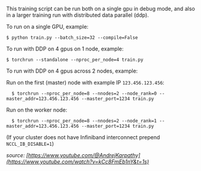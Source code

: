 This training script can be run both on a single gpu in debug mode,
and also in a larger training run with distributed data parallel (ddp).

To run on a single GPU, example:

```
$ python train.py --batch_size=32 --compile=False
```

To run with DDP on 4 gpus on 1 node, example:

```
$ torchrun --standalone --nproc_per_node=4 train.py
```

To run with DDP on 4 gpus across 2 nodes, example:

Run on the first (master) node with example IP `123.456.123.456`:

```
  $ torchrun --nproc_per_node=8 --nnodes=2 --node_rank=0 --master_addr=123.456.123.456 --master_port=1234 train.py
```

Run on the worker node:

```
  $ torchrun --nproc_per_node=8 --nnodes=2 --node_rank=1 --master_addr=123.456.123.456 --master_port=1234 train.py
```

(If your cluster does not have Infiniband interconnect prepend `NCCL_IB_DISABLE=1`)

_source: [https://www.youtube.com/@AndrejKarpathy](https://www.youtube.com/watch?v=kCc8FmEb1nY&t=1s)_
